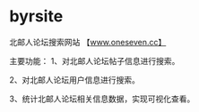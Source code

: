 # byrsite

北邮人论坛搜索网站 【www.oneseven.cc】

主要功能：
1、对北邮人论坛帖子信息进行搜索。

2、对北邮人论坛用户信息进行搜索。

3、统计北邮人论坛相关信息数据，实现可视化查看。
